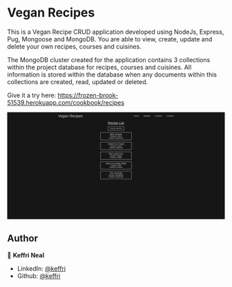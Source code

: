 <h1>Vegan Recipes</h1>

This is a Vegan Recipe CRUD application developed using NodeJs, Express, Pug, Mongoose and MongoDB. You are able to view, create, update and delete your own recipes, courses and cuisines.

The MongoDB cluster created for the application contains 3 collections within the project database for recipes, courses and cuisines. All information is stored within the database when any documents within this collections are created, read, updated or deleted.

Give it a try here: https://frozen-brook-51539.herokuapp.com/cookbook/recipes

<p align="center">
  <img src="public/images/veganRecipesPreview.png" width="1000" title="Vegan Recipes Preview">
</p>

## Author

👤 **Keffri Neal**

- LinkedIn: [@keffri](https://www.linkedin.com/in/keffri/)
- Github: [@keffri](https://github.com/keffri)
